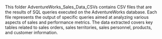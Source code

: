 This folder AdventureWorks_Sales_Data_CSVs contains CSV files that are the results of SQL queries executed on the AdventureWorks database. Each file represents the output of specific queries aimed at analyzing various aspects of sales and performance metrics. The data extracted covers key tables related to sales orders, sales territories, sales personnel, products, and customer information.
